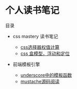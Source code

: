 # 个人读书笔记

目录

* css mastery 读书笔记
    * [css选择器权值计算](https://github.com/szw782699/blog/issues/1)
    * [css 盒模型，浮动和定位](https://github.com/szw782699/blog/issues/2)

* 前端模板引擎
    * [underscore中的模板函数](https://github.com/szw782699/blog/issues/3)
    * [mustache源码阅读](https://github.com/szw782699/blog/issues/4)


